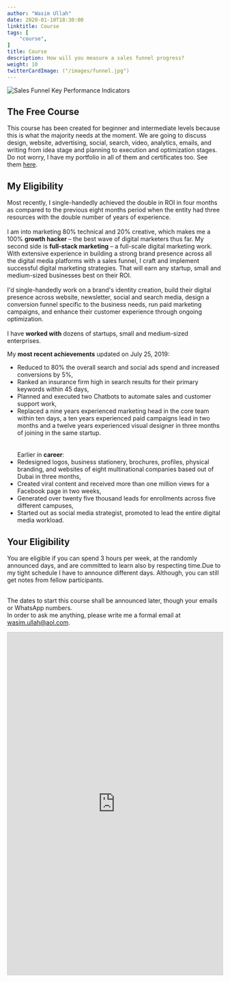 ```yaml
---
author: "Wasim Ullah"
date: 2020-01-10T18:30:00
linktitle: Course
tags: [
    "course",
]
title: Course
description: How will you measure a sales funnel progress?
weight: 10
twitterCardImage: ("/images/funnel.jpg")
---
```


![Sales Funnel Key Performance Indicators](/images/funnel.jpg)


<h2>The Free Course</h2>
This course has been created for beginner and intermediate levels because this is what the majority needs at the moment. We are going to discuss design, website, advertising, social, search, video, analytics, emails, and writing from idea stage and planning to execution and optimization stages. Do not worry, I have my portfolio in all of them and certificates too. See them <a href="https://wasim.co/work/">here</a>.<br>

<h2>My Eligibility</h2>
Most recently, I single-handedly achieved the double in ROI in four months as compared to the previous eight months period when the entity had three resources with the double number of years of experience.<br><br>
    I am into marketing 80% technical and 20% creative, which makes me a 100% <b>growth hacker</b> – the best wave of digital marketers thus far. My second side is <b>full-stack marketing</b> – a full-scale digital marketing work. With extensive experience in building a strong brand presence across all the digital media platforms with a sales funnel, I craft and implement successful digital marketing strategies. That will earn any startup, small and medium-sized businesses best on their ROI.</a><br><br>
        I'd single-handedly work on a brand's identity creation, build their digital presence across website, newsletter, social and search media, design a conversion funnel specific to the business needs, run paid marketing campaigns, and enhance their customer experience through ongoing optimization.<br><br>
I have <b>worked with</b> dozens of startups, small and medium-sized enterprises.<br>

My <b>most recent achievements</b> updated on July 25, 2019:<br>
- Reduced to 80% the overall search and social ads spend and increased conversions by 5%,<br>
- Ranked an insurance firm high in search results for their primary keywords within 45 days,<br>
- Planned and executed two Chatbots to automate sales and customer support work,<br>
- Replaced a nine years experienced marketing head in the core team within ten days, a ten years experienced paid campaigns lead in two months and a twelve years experienced visual designer in three months of joining in the same startup.<br>
<br><br>
Earlier in <b>career</b>:<br>
- Redesigned logos, business stationery, brochures, profiles, physical branding, and websites of eight multinational companies based out of Dubai in three months,<br>
- Created viral content and received more than one million views for a Facebook page in two weeks,<br>
- Generated over twenty five thousand leads for enrollments across five different campuses,<br>
- Started out as social media strategist, promoted to lead the entire digital media workload.<br>

<h2>Your Eligibility</h2>
You are eligible if you can spend 3 hours per week, at the randomly announced days, and are committed to learn also by respecting time.Due to my tight schedule I have to announce different days. Although, you can still get notes from fellow participants.<br><br>


The dates to start this course shall be announced later, though your emails or WhatsApp numbers.<br>
In order to ask me anything, please write me a formal email at wasim.ullah@aol.com.<br>

<iframe class="airtable-embed" src="https://airtable.com/embed/shrY6346NvISihPvR?backgroundColor=green" frameborder="0" onmousewheel="" width="100%" height="800" style="background: transparent; border: 1px solid #ccc;"></iframe>
